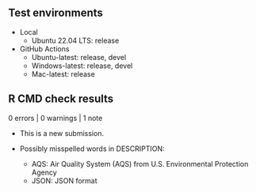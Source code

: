 ## Test environments

* Local
  - Ubuntu 22.04 LTS: release
* GitHub Actions
  - Ubuntu-latest: release, devel
  - Windows-latest: release, devel
  - Mac-latest: release

## R CMD check results

0 errors | 0 warnings | 1 note

* This is a new submission.

* Possibly misspelled words in DESCRIPTION:
   - AQS: Air Quality System (AQS) from U.S. Environmental Protection Agency
   - JSON: JSON format

